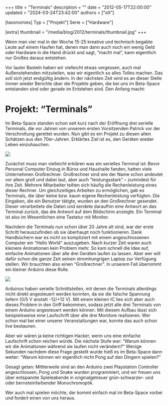 +++
title = "Terminals"
description = ""
date = "2012-05-17T22:00:00"
updated = "2024-03-24T23:42:00"
authors = ["olt"]

[taxonomies]
Typ = ["Projekt"]
Serie = ["Hardware"]

[extra]
thumbnail = "/media/blog/2012/terminals/thumbnail.jpg"
+++

Wenn man vier mal in der Woche 15-25 kreative und technisch begabte Leute auf
einem Haufen hat, denen man dann auch noch ein wenig Geld oder Hardware in die
Hand drückt und sagt, “macht mal”, kann eigentlich nur Großes daraus entstehen.

Vor lauter Basteln haben wir vielleicht etwas vergessen, auch mal
Außenstehenden mitzuteilen, was wir eigentlich so alles Tolles machen. Das soll
sich jetzt endgültig ändern. In der nächsten Zeit wird es an dieser Stelle
immer wieder Berichte über die Projekte geben, die bei uns im Beta-Space
entstanden sind oder gerade im Entstehen sind. Den Anfang macht:

# Projekt: “Terminals”

Im Beta-Space standen schon seit kurz nach der Eröffnung drei serielle
Terminals, die vor Jahren von unserem ersten Vorsitzenden Patrick vor der
Verschrottung gerettet wurden. Nun gibt es ein Projekt zu diesen alten Schätzen
aus den 70er-Jahren. Erklärtes Ziel ist es, den Geräten wieder Leben
einzuhauchen.

![](/media/blog/2012/terminals/img1.jpg)

Zunächst muss man vielleicht erklären was ein serielles Terminal ist: Bevor
Personal Computer Einzug in Büros und Haushalte fanden, hatten viele
Unternehmen Großrechner. Großrechner sind wie der Name schon andeutet vor allem
groß und dabei laut, aber auch “leistungsstark” – zumindest für ihre Zeit.
Mehrere Mitarbeiter teilten sich häufig die Rechenleistung eines dieser
Rechner. Um gleichzeitiges Arbeiten zu ermöglichen, gab es Terminals, die über
keine bzw. kaum eigene Rechenleistung verfügten. Die Eingaben, die ein Benutzer
tätigte, wurden an den Großrechner gesendet. Dieser verarbeitete die Daten und
sendete daraufhin eine Antwort an das Terminal zurück, das die Antwort auf dem
Bildschirm anzeigte. Ein Terminal ist also im Wesentlichen eine Tastatur mit
Monitor.

Nachdem die Terminals nun schon über 20 Jahre alt sind, war der erste Schritt
herauszufinden ob sie überhaupt noch funktionieren. Dank Handbüchern war es
nicht so kompliziert mit einem angeschlossenen Computer ein “Hello World”
auszugeben. Nach kurzer Zeit waren auch kleinere Animationen kein Problem mehr.
So kam schnell die Idee auf, einfache Animationen über alle drei Geräten laufen
zu lassen. Aber wer will dafür schon die ganze Zeit seinen stromhungrigen
Laptop zur Verfügung stellen. Wir brauchten also einen “Großrechner”. In
unserem Fall übernimmt ein kleiner Arduino diese Rolle.

![](/media/blog/2012/terminals/img2.jpg)

Arduinos haben serielle Schnittstellen, mit denen die Terminals allerdings
nicht direkt angesteuert werden konnten, da sie die falsche Spannung liefern
(0/5 V anstatt -12/+12 V). Mit einem kleinen IC lies sich aber auch dieses
Problem in den Griff bekommen, sodass jetzt alle drei Terminals von einem
Arduino angesteuert werden können. Mit diesem Aufbau lässt sich beispielsweise
eine Laufschrift über alle drei Monitore realisieren. Wer schon mal bei einer
unserer Veranstaltungen war, konnte das auch schon live bestaunen.

Aber wir wären ja keine richtigen Hacker, wenn uns eine einfache Laufschrift
schon reichen würde. Die nächste Stufe war: “Warum können wir die Animationen
während sie laufen nicht verändern?” Wenige Sekunden nachdem diese Frage
gestellt wurde hieß es im Beta-Space dann weiter: “Warum können wir eigentlich
nicht Pong auf den Dingern spielen?”

Gesagt getan: Mittlerweile sind an den Arduino zwei Playstation Controller
angeschlossen, Pong und Snake wurden programmiert, und wir freuen uns über
entspannte Spieleabende in originalgetreuer grün-schwarzer- und oder
bernsteinfarbender Monochromoptik.

Wer auch mal spielen möchte, der kommt einfach mal im Beta-Space vorbei und
fordert einen von uns heraus.

